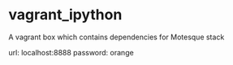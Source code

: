 # vagrant_ipython
A vagrant box which contains dependencies for Motesque stack

url: localhost:8888
password: orange
